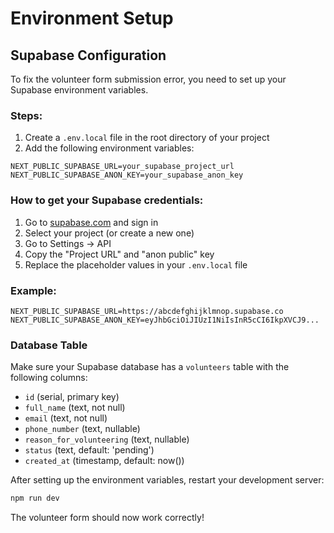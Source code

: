 # Environment Setup

## Supabase Configuration

To fix the volunteer form submission error, you need to set up your Supabase environment variables.

### Steps:

1. Create a `.env.local` file in the root directory of your project
2. Add the following environment variables:

```env
NEXT_PUBLIC_SUPABASE_URL=your_supabase_project_url
NEXT_PUBLIC_SUPABASE_ANON_KEY=your_supabase_anon_key
```

### How to get your Supabase credentials:

1. Go to [supabase.com](https://supabase.com) and sign in
2. Select your project (or create a new one)
3. Go to Settings → API
4. Copy the "Project URL" and "anon public" key
5. Replace the placeholder values in your `.env.local` file

### Example:

```env
NEXT_PUBLIC_SUPABASE_URL=https://abcdefghijklmnop.supabase.co
NEXT_PUBLIC_SUPABASE_ANON_KEY=eyJhbGciOiJIUzI1NiIsInR5cCI6IkpXVCJ9...
```

### Database Table

Make sure your Supabase database has a `volunteers` table with the following columns:

- `id` (serial, primary key)
- `full_name` (text, not null)
- `email` (text, not null)
- `phone_number` (text, nullable)
- `reason_for_volunteering` (text, nullable)
- `status` (text, default: 'pending')
- `created_at` (timestamp, default: now())

After setting up the environment variables, restart your development server:

```bash
npm run dev
```

The volunteer form should now work correctly!
